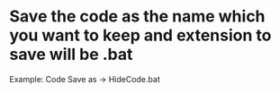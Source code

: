 # Save the code as the name which you want to keep and extension to save will be .bat
Example: Code Save as → HideCode.bat
